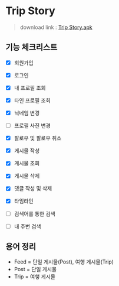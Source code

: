 # Trip Story

>download link : [Trip Story.apk](https://github.com/alsrhkd77/TripStoryApp/raw/master/Trip%20Story.apk)
   
## 기능 체크리스트
- [x] 회원가입

- [x] 로그인

- [x] 내 프로필 조회

- [x] 타인 프로필 조회

- [x] 닉네임 변경

- [ ] 프로필 사진 변경

- [x] 팔로우 및 팔로우 취소

- [x] 게시물 작성

- [x] 게시물 조회

- [x] 게시물 삭제

- [x] 댓글 작성 및 삭제

- [x] 타임라인

- [ ] 검색어를 통한 검색

- [ ] 내 주변 검색
   
   
## 용어 정리
- Feed = 단일 게시물(Post), 여행 게시물(Trip)
- Post = 단일 게시물
- Trip = 여햏 게시물
   

